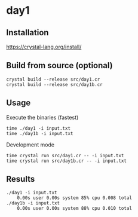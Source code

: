 # day1

## Installation

https://crystal-lang.org/install/

## Build from source (optional)

```
crystal build --release src/day1.cr  
crystal build --release src/day1b.cr
```

## Usage

Execute the binaries (fastest)

```
time ./day1 -i input.txt
time ./day1b -i input.txt 
```

Development mode

```
time crystal run src/day1.cr -- -i input.txt
time crystal run src/day1b.cr -- -i input.txt
```

## Results

```
./day1 -i input.txt
    0.00s user 0.00s system 85% cpu 0.008 total
./day1b -i input.txt
    0.00s user 0.00s system 88% cpu 0.010 total
```